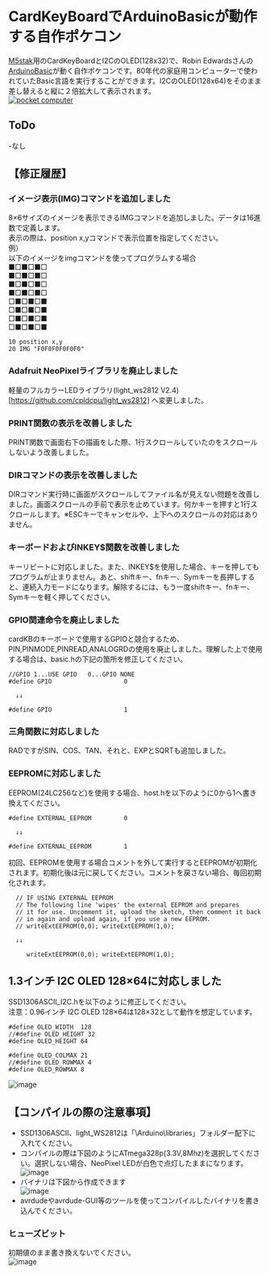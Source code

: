 # CardKeyBoardでArduinoBasicが動作する自作ポケコン
[M5stak](https://m5stack.com/)用のCardKeyBoardとI2CのOLED(128x32)で、Robin Edwardsさんの[ArduinoBasic](https://github.com/robinhedwards/ArduinoBASIC)が動く自作ポケコンです。80年代の家庭用コンピューターで使われていたBasic言語を実行することができます。I2CのOLED(128x64)をそのまま差し替えると縦に２倍拡大して表示されます。<br>
[![pocket computer](./img/img001.jpg)](https://youtu.be/O71nmI2AG5k)

## ToDo
-なし

## 【修正履歴】
### イメージ表示(IMG)コマンドを追加しました
8×6サイズのイメージを表示できるIMGコマンドを追加しました。データは16進数で定義します。<br>
表示の際は、position x,yコマンドで表示位置を指定してください。<br>
例）<br>
以下のイメージをimgコマンドを使ってプログラムする場合<br>
■□■□■□<br>
■□■□■□<br>
■□■□■□<br>
■□■□■□<br>
□■□■□■<br>
□■□■□■<br>
□■□■□■<br>
□■□■□■<br>
```
10 position x,y
20 IMG "F0F0F0F0F0F0"
```
### Adafruit NeoPixelライブラリを廃止しました
軽量のフルカラーLEDライブラリ(light_ws2812 V2.4)[https://github.com/cpldcpu/light_ws2812] へ変更しました。

### PRINT関数の表示を改善しました
PRINT関数で画面右下の描画をした際、1行スクロールしていたのをスクロールしないよう改善しました。

### DIRコマンドの表示を改善しました
DIRコマンド実行時に画面がスクロールしてファイル名が見えない問題を改善しました。画面スクロールの手前で表示を止めています。何かキーを押すと1行スクロールします。※ESCキーでキャンセルや、上下へのスクロールの対応はありません。

### キーボードおよびINKEY$関数を改善しました
キーリピートに対応しました。また、INKEY$を使用した場合、キーを押してもプログラムが止まりません。あと、shiftキー、fnキー、Symキーを長押しすると、連続入力モードになります。解除するには、もう一度shiftキー、fnキー、Symキーを軽く押してください。

### GPIO関連命令を廃止しました
cardKBのキーボードで使用するGPIOと競合するため、PIN,PINMODE,PINREAD,ANALOGRDの使用を廃止しました。理解した上で使用する場合は、basic.hの下記の箇所を修正してください。<br>
```
//GPIO 1...USE GPIO   0...GPIO NONE
#define GPIO                    0

  ↓↓

#define GPIO                    1
```

### 三角関数に対応しました
RADですがSIN、COS、TAN、それと、EXPとSQRTも追加しました。

### EEPROMに対応しました
EEPROM(24LC256など)を使用する場合、host.hを以下のように0から1へ書き換えてください。<br>
```
#define EXTERNAL_EEPROM         0

  ↓↓

#define EXTERNAL_EEPROM         1
```
初回、EEPROMを使用する場合コメントを外して実行するとEEPROMが初期化されます。初期化後は元に戻してください。コメントを戻さない場合、毎回初期化されます。
```
  // IF USING EXTERNAL EEPROM
  // The following line 'wipes' the external EEPROM and prepares
  // it for use. Uncomment it, upload the sketch, then comment it back
  // in again and upload again, if you use a new EEPROM.
  // writeExtEEPROM(0,0); writeExtEEPROM(1,0);

  ↓↓

     writeExtEEPROM(0,0); writeExtEEPROM(1,0);
```
## 1.3インチ I2C OLED 128×64に対応しました
SSD1306ASCII_I2C.hを以下のように修正してください。<br>
注意：0.96インチ I2C OLED 128×64は128×32として動作を想定しています。<br>
```
#define OLED_WIDTH  128
//#define OLED_HEIGHT 32
#define OLED_HEIGHT 64

#define OLED_COLMAX 21
//#define OLED_ROWMAX 4
#define OLED_ROWMAX 8
```
![image](./img/img011.jpg)

## 【コンパイルの際の注意事項】
- SSD1306ASCII、light_WS2812は「\Arduino\libraries」フォルダー配下に入れてください。
- コンパイルの際は下図のようにATmega328p(3.3V,8Mhz)を選択してください。選択しない場合、NeoPixel LEDが白色で点灯したままになります。<br>![image](./img/img002.PNG)<br>
- バイナリは下図から作成できます<br>![image](./img/img003.PNG)<br>
- avrdudeやavrdude-GUI等のツールを使ってコンパイルしたバイナリを書き込んでください。

### ヒューズビット
初期値のまま書き換えないでください。<br>
![image](./img/img004.PNG)<br>

